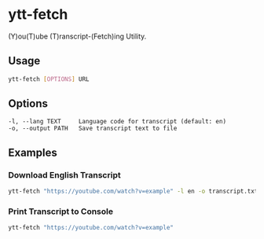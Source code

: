 # ytt-fetch

(Y)ou(T)ube (T)ranscript-(Fetch)ing Utility.

## Usage

```bash
ytt-fetch [OPTIONS] URL
```

## Options

```
-l, --lang TEXT     Language code for transcript (default: en)
-o, --output PATH   Save transcript text to file
```

## Examples

### Download English Transcript
```bash
ytt-fetch "https://youtube.com/watch?v=example" -l en -o transcript.txt
```

### Print Transcript to Console
```bash
ytt-fetch "https://youtube.com/watch?v=example"
```